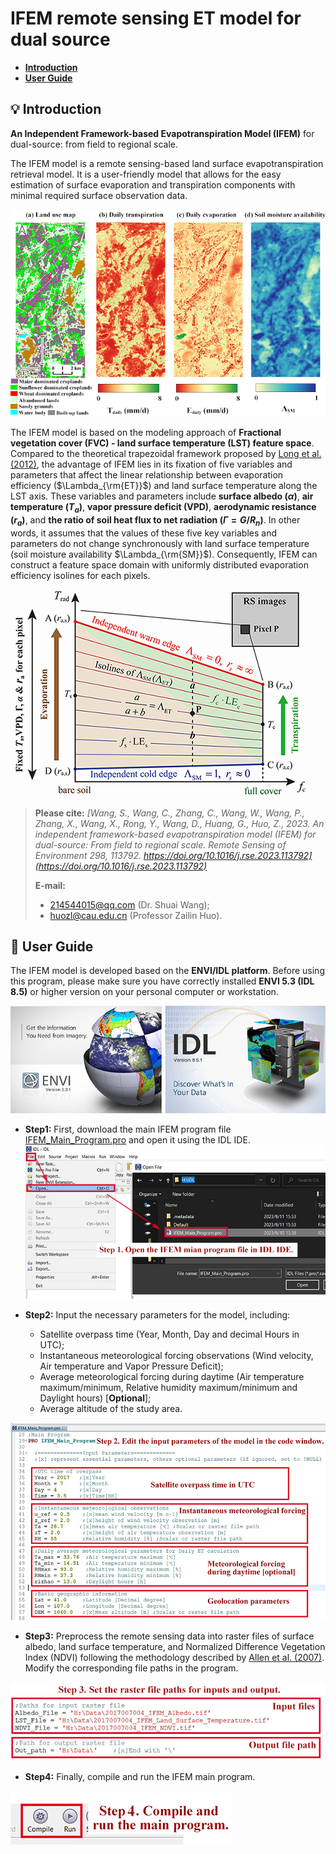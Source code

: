 # IFEM remote sensing ET model for dual source

* [**Introduction**](#-introduction)
* [**User Guide**](#-user-guide)     

## 💡 Introduction

**An Independent Framework-based Evapotranspiration Model (IFEM)** for dual-source: from field to regional scale.

The IFEM model is a remote sensing-based land surface evapotranspiration retrieval model. It is a user-friendly model that allows for the easy estimation of surface evaporation and transpiration components with minimal required surface observation data.

![Guide_figures/Outputs.jpg](Guide_figures/Outputs.jpg)

The IFEM model is based on the modeling approach of **Fractional vegetation cover (FVC) - land surface temperature (LST) feature space**. Compared to the theoretical trapezoidal framework proposed by [Long et al. (2012)](https://doi.org/10.1016/j.rse.2012.02.015), the advantage of IFEM lies in its fixation of five variables and parameters that affect the linear relationship between evaporation efficiency ($\Lambda_{\rm{ET}}$) and land surface temperature along the LST axis. These variables and parameters include **surface albedo ($\alpha$)**, **air temperature ($T_a$)**, **vapor pressure deficit (VPD)**, **aerodynamic resistance ($r_a$)**, and **the ratio of soil heat flux to net radiation ($\Gamma = G/R_n$)**. In other words, it assumes that the values of these five key variables and parameters do not change synchronously with land surface temperature (soil moisture availability $\Lambda_{\rm{SM}}$). Consequently, IFEM can construct a feature space domain with uniformly distributed evaporation efficiency isolines for each pixels.

![Guide_figures/Flow chart.jpg](Guide_figures/Space.jpg)

> **Please cite:** *[Wang, S., Wang, C., Zhang, C., Wang, W., Wang, P., Zhang, X., Wang, X., Rong, Y., Wang, D., Huang, G., Huo, Z., 2023. An independent framework-based evapotranspiration model (IFEM) for dual-source: From field to regional scale. Remote Sensing of Environment 298, 113792. https://doi.org/10.1016/j.rse.2023.113792](https://doi.org/10.1016/j.rse.2023.113792)*
> 
> **E-mail:**
> * 214544015@qq.com (Dr. Shuai Wang);
> * huozl@cau.edu.cn (Professor Zailin Huo).



## 🔮 User Guide

The IFEM model is developed based on the **ENVI/IDL platform**. Before using this program, please make sure you have correctly installed **ENVI 5.3 (IDL 8.5)** or higher version on your personal computer or workstation.

![ENVI/IDL platform](Guide_figures/ENVIIDL%20platform.jpg)

* **Step1:** First, download the main IFEM program file [IFEM_Main_Program.pro](IFEM_Main_Program.pro) and open it using the IDL IDE.![Step1](Guide_figures/Step1.jpg)

* **Step2:** Input the necessary parameters for the model, including:
  * Satellite overpass time (Year, Month, Day and  decimal Hours in UTC);
  * Instantaneous meteorological forcing observations (Wind velocity, Air temperature and Vapor Pressure Deficit);
  * Average meteorological forcing during daytime (Air temperature maximum/minimum, Relative humidity maximum/minimum and Daylight hours) \[**Optional**\];
  * Average altitude of the study area.

 ![Step2](Guide_figures/Step2.jpg)

* **Step3:** Preprocess the remote sensing data into raster files of surface albedo, land surface temperature, and Normalized Difference Vegetation Index (NDVI) following the methodology described by [Allen et al. (2007)](https://doi.org/10.1061/(ASCE)0733-9437(2007)133:4(380)). Modify the corresponding file paths in the program.

![Step3](Guide_figures/Step3.jpg)

* **Step4:** Finally, compile and run the IFEM main program.

![Step4](Guide_figures/Step4.jpg)


